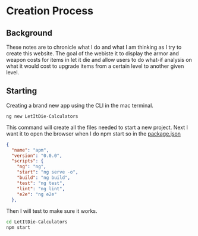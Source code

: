# Creation Process

## Background

These notes are to chronicle what I do and what I am thinking as I try to create this website. The goal of the webiste it to display the armor and weapon costs for items in let it die and allow users to do what-if analysis on what it would cost to upgrade items from a certain level to another given level. 

## Starting

Creating a brand new app using the CLI in the mac terminal.

`ng new LetItDie-Calculators`

This command will create all the files needed to start a new project. Next I want it to open the browser when I do npm start so in the [package.json](./LetItDie-Calculators/package.json) 

```json
{
  "name": "apm",
  "version": "0.0.0",
  "scripts": {
    "ng": "ng",
    "start": "ng serve -o",
    "build": "ng build",
    "test": "ng test",
    "lint": "ng lint",
    "e2e": "ng e2e"
  },
```

Then I will test to make sure it works.

```bash
cd LetItDie-Calculators
npm start
```